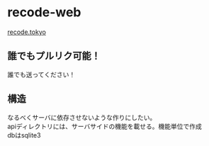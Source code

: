 # recode-web
[recode.tokyo](http://recode.tokyo/)  

## 誰でもプルリク可能！  
誰でも送ってください！  

## 構造  
なるべくサーバに依存させないような作りにしたい。  
apiディレクトリには、サーバサイドの機能を載せる。機能単位で作成  
dbはsqlite3  